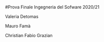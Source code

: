 #Prova Finale Ingegneria del Sofware 2020/21

Valeria Detomas

Mauro Famà

Christian Fabio Grazian

